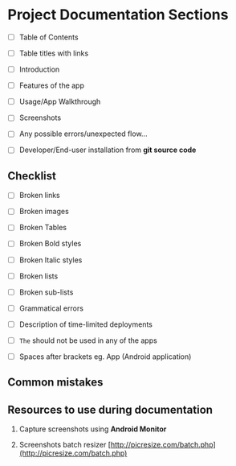 # Project Documentation Sections

- [ ] Table of Contents
- [ ] Table titles with links
- [ ] Introduction
- [ ] Features of the app
- [ ] Usage/App Walkthrough
- [ ] Screenshots
- [ ] Any possible errors/unexpected flow...
- [ ] Developer/End-user installation from **git source code**


## Checklist

- [ ] Broken links
- [ ] Broken images
- [ ] Broken Tables
- [ ] Broken Bold styles
- [ ] Broken Italic styles
- [ ] Broken lists
- [ ] Broken sub-lists
- [ ] Grammatical errors
- [ ] Description of time-limited deployments
- [ ] `The` should not be used in any of the apps
- [ ] Spaces after brackets eg. App (Android application)


## Common mistakes


## Resources to use during documentation

1. Capture screenshots using **Android Monitor**

1. Screenshots batch resizer [http://picresize.com/batch.php](http://picresize.com/batch.php)


